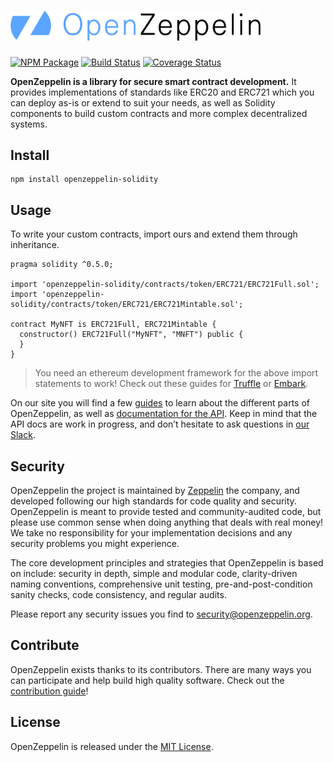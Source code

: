 # <img src="logo.png" alt="OpenZeppelin" width="400px">

[![NPM Package](https://img.shields.io/npm/v/openzeppelin-solidity.svg?style=flat-square)](https://www.npmjs.org/package/openzeppelin-solidity)
[![Build Status](https://travis-ci.com/OpenZeppelin/openzeppelin-solidity.svg?branch=master)](https://travis-ci.com/OpenZeppelin/openzeppelin-solidity)
[![Coverage Status](https://coveralls.io/repos/github/OpenZeppelin/openzeppelin-solidity/badge.svg?branch=master)](https://coveralls.io/github/OpenZeppelin/openzeppelin-solidity?branch=master)

**OpenZeppelin is a library for secure smart contract development.** It provides implementations of standards like ERC20 and ERC721 which you can deploy as-is or extend to suit your needs, as well as Solidity components to build custom contracts and more complex decentralized systems.

## Install

```
npm install openzeppelin-solidity
```

## Usage

To write your custom contracts, import ours and extend them through inheritance.

```solidity
pragma solidity ^0.5.0;

import 'openzeppelin-solidity/contracts/token/ERC721/ERC721Full.sol';
import 'openzeppelin-solidity/contracts/token/ERC721/ERC721Mintable.sol';

contract MyNFT is ERC721Full, ERC721Mintable {
  constructor() ERC721Full("MyNFT", "MNFT") public {
  }
}
```

> You need an ethereum development framework for the above import statements to work! Check out these guides for [Truffle] or [Embark].

On our site you will find a few [guides] to learn about the different parts of OpenZeppelin, as well as [documentation for the API][API docs]. Keep in mind that the API docs are work in progress, and don’t hesitate to ask questions in [our Slack][Slack].

## Security

OpenZeppelin the project is maintained by [Zeppelin] the company, and developed following our high standards for code quality and security. OpenZeppelin is meant to provide tested and community-audited code, but please use common sense when doing anything that deals with real money! We take no responsibility for your implementation decisions and any security problems you might experience.

The core development principles and strategies that OpenZeppelin is based on include: security in depth, simple and modular code, clarity-driven naming conventions, comprehensive unit testing, pre-and-post-condition sanity checks, code consistency, and regular audits.

Please report any security issues you find to security@openzeppelin.org.

## Contribute

OpenZeppelin exists thanks to its contributors. There are many ways you can participate and help build high quality software. Check out the [contribution guide]!

## License

OpenZeppelin is released under the [MIT License](LICENSE).


[API docs]: https://openzeppelin.org/api/docs/token_ERC721_ERC721BasicToken.html
[guides]: https://openzeppelin.org/api/docs/get-started.html
[Slack]: https://slack.openzeppelin.org
[Zeppelin]: https://zeppelin.solutions
[contribution guide]: CONTRIBUTING.md
[Truffle]: https://truffleframework.com/docs/truffle/quickstart
[Embark]: https://embark.status.im/docs/quick_start.html
